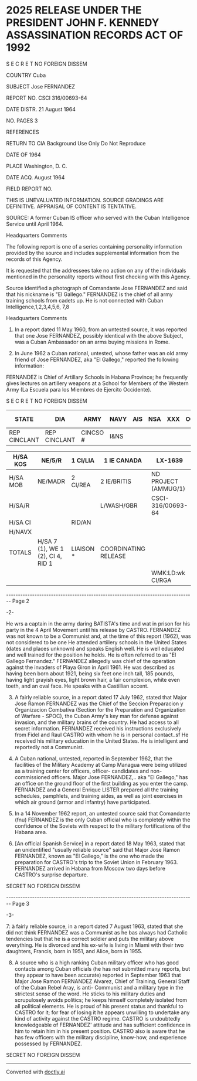 # 2025 RELEASE UNDER THE PRESIDENT JOHN F. KENNEDY ASSASSINATION RECORDS ACT OF 1992

S E C R E T
NO FOREIGN DISSEM

COUNTRY Cuba

SUBJECT Jose FERNANDEZ

REPORT NO. CSCI 316/00693-64

DATE DISTR. 21 August 1964

NO. PAGES 3

REFERENCES

RETURN TO CIA
Background Use Only
Do Not Reproduce

DATE OF 1964

PLACE Washington, D. C.

DATE ACQ. August 1964

FIELD REPORT NO.

THIS IS UNEVALUATED INFORMATION. SOURCE GRADINGS ARE DEFINITIVE. APPRAISAL OF CONTENT IS TENTATIVE.

SOURCE: A former Cuban IS officer who served with the Cuban
Intelligence Service until April 1964.

Headquarters Comments

The following report is one of a series containing personality
information provided by the source and includes supplemental
information from the records of this Agency.

It is requested that the addressees take no action on any of
the individuals mentioned in the personality reports without
first checking with this Agency.

Source identified a photograph of Comandante Jose
FERNANDEZ and said that his nickname is "El Gallego."
FERNANDEZ is the chief of all army training schools from
cadets up. He is not connected with Cuban Intelligence,1,2,3,4,5,6,
7,8

Headquarters Comments

1. In a report dated 11 May 1960, from an untested source,
   it was reported that one Jose FERNANDEZ, possibly identical
   with the above Subject, was a Cuban Ambassador on an
   arms buying missions in Rome.

2. In June 1962 a Cuban national, untested, whose father was
   an old army friend of Jose FERNANDEZ, aka "El Gallego,"
   reported the following information:

FERNANDEZ is Chief of Artillary Schools in Habana
Province; he frequently gives lectures on artillery
weapons at a School for Members of the Western Army
(La Escuela para los Miembres de Ejercito Occidente).

S E C R E T
NO FOREIGN DISSEM

| STATE        | DIA          | ARMY     | NAVY | AIS | NSA | XXX | OCR | FBI 2 |
| ------------ | ------------ | -------- | ---- | --- | --- | --- | --- | ----- |
| REP CINCLANT | REP CINCLANT | CINCSO # | I&NS |     |     |     |     |       |



| H/SA KOS | NE/5/R                            | 1 CI/LIA  | 1 IE CANADA          | LX-1639              |
| -------- | --------------------------------- | --------- | -------------------- | -------------------- |
| H/SA MOB | NE/MADR                           | 2 CI/REA  | 2 IE/BRITIS          | ND PROJECT (AMMUG/1) |
| H/SA/R   |                                   |           | L/WASH/GBR           | CSCI-316/00693-64    |
| H/SA CI  |                                   | RID/AN    |                      |                      |
| H/NAVX   |                                   |           |                      |                      |
| TOTALS   | H/SA 7 (1), WE 1 (2), CI 4, RID 1 | LIAISON * | COORDINATING RELEASE |                      |
|          |                                   |           |                      | WMK:LD:wk CI/RGA     |



-------------------------------------------------------------------------------- Page 2

-2-

He wrs a captain in the army daring BATISTA's time
and wat in prison for his party in the 4 April Movement
until his release by CASTRO. FERNANDEZ was not known
to be a Communist and, at the time of this report (1962),
was not considered to be one He attended artiilery
schools in the United States (dates and places unknown) and
speaks English well. He is well educated and well
trained for the position he holds. He is often referred
to as "El Gallego Fernandez." FERNANDEZ allegedly
was chief of the operation against the invaders of
Playa Giron in April 1961. He was described as having
been born about 1921, being six feet one inch tall,
185 pounds, having light grayish eyes, light brown
hair, a fair complexion, white even toeth, and an oval
face. He speaks with a Castillian accent.

3. A fairly reliable source, in a report dated 17 July 1962,
   stated that Major Jose Ramon FERNANDEZ was the Chief of the
   Seccion Preparacion y Organizacion Combativa (Section for
   the Preparation and Organization of Warfare - SPOC), the
   Cuban Army's key man for defense against invasion, and the
   military brains of the country. He had access to all secret
   information. FERNANDEZ received his instructions exclusively
   from Fidel and Raul CASTRO with whom he is in personal contact..sf
   He received his military education in the United States. He is
   intelligent and reportedly not a Communist.

4. A Cuban national, untested, reported in September 1962, that
   the facilities of the Military Academy at Camp Managua were
   being utilized as a training center for officers, officer-
   candidates and non-commissioned officers. Major Jose FERNANDEZ,..
   aka "El Gallego," has an office on the ground floor of the first
   building as you enter the camp. FERNANDEZ and a General Enrique
   LISTER prepared all the training schedules, pamphlets, and
   training aides, as well as joint exercises in which air ground
   (armor and infantry) have participated.

5. In a 14 November 1962 report, an untested source said that
   Comandante (fnu) FERNANDEZ is the only Cuban official who
   is completely within the confidence of the Soviets with
   respect to the military fortifications of the Habana area.

6. [An official Spanish Service] in a report dated 18 May 1963,
   stated that an unidentified "usually reliable source" said
   that Major Jose Ramon FERNANDEZ, known as "El Gallego," is
   the one who made the preparation for CASTRO's trip to the
   Soviet Union in February 1963. FERNANDEZ arrived in Habana
   from Moscow two days before CASTRO's surprise departure.

SECRET
NO FOREIGN DISSEM


-------------------------------------------------------------------------------- Page 3

-3-

7: à fairly reliable source, in a report dated 7 August 1963, stated that she did not think FERNANDEZ was a Communist as he bas always had Catholic tendencies but that he is a correct soldier and puts the military above everything. He is divorced and his ex-wife is living in Miami with their two daughters, Francis, born in 1951, and Alice, born in 1955.

8. A source who is a high ranking Cuban military officer who has good contacts among Cuban officials (he has not submitted many reports, but they appear to have been accurate) reported in September 1963 that Major Jose Ramon FERNANDEZ Alvarez, Chief of Training, General Staff of the Cuban Rebel Aray, is anti- Communist and a military type in the strictest sense of the word. He sticks to his military duties and scrupulosely avoids politics; he keeps himself completely isolated from all political elements. He is proud of his present status and thankful to CASTRO for it; for fear of losing it he appears unwilling to undertake any kind of activity against the CASTRO regime. CASTRO is undoubtedly knowledgeable of FERNANDEZ' attitude and has sufficient confidence in him to retain him in his present position. CASTRO also is aware that he has few officers with the military discipline, know-how, and experience possessed by FERNANDEZ.

SECRET
NO FOREIGN DISSEM


---
Converted with [doctly.ai](https://doctly.ai)